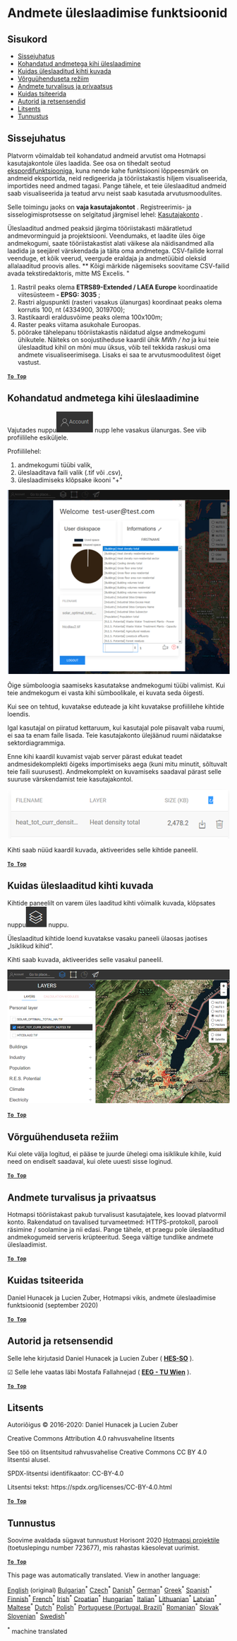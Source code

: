 <h1><a class="anchor" id="data-upload-functionalities" href="#data-upload-functionalities"><i class="fa fa-link"></i></a>Andmete üleslaadimise funktsioonid</h1><h2><a class="anchor" id="table-of-contents" href="#table-of-contents"><i class="fa fa-link"></i></a> Sisukord</h2><ul><li> <a href="#introduction">Sissejuhatus</a></li><li> <a href="#how-to-upload-a-layer-with-custom-data">Kohandatud andmetega kihi üleslaadimine</a></li><li> <a href="#how-to-display-an-uploaded-layer">Kuidas üleslaaditud kihti kuvada</a></li><li> <a href="#offline-mode">Võrguühenduseta režiim</a></li><li> <a href="#data-security-and-privacy">Andmete turvalisus ja privaatsus</a></li><li> <a href="#how-to-cite">Kuidas tsiteerida</a></li><li> <a href="#authors-and-reviewers">Autorid ja retsensendid</a></li><li> <a href="#license">Litsents</a></li><li> <a href="#acknowledgement">Tunnustus</a></li></ul><h2><a class="anchor" id="introduction" href="#introduction"><i class="fa fa-link"></i></a> Sissejuhatus</h2><p> Platvorm võimaldab teil kohandatud andmeid arvutist oma Hotmapsi kasutajakontole üles laadida. See osa on tihedalt seotud <a href="Data-export-functionalities">ekspordifunktsiooniga,</a> kuna nende kahe funktsiooni lõppeesmärk on andmeid eksportida, neid redigeerida ja tööriistakastis hiljem visualiseerida, importides need andmed tagasi. Pange tähele, et teie üleslaaditud andmeid saab visualiseerida ja teatud arvu neist saab kasutada arvutusmoodulites.</p><p> Selle toimingu jaoks on <strong>vaja kasutajakontot</strong> . Registreerimis- ja sisselogimisprotsesse on selgitatud järgmisel lehel: <a href="Introduction-to-user-interface#Connect">Kasutajakonto</a> .</p><p> Üleslaaditud andmed peaksid järgima tööriistakasti määratletud andmevorminguid ja projektsiooni. Veendumaks, et laadite üles õige andmekogumi, saate tööriistakastist alati väikese ala näidisandmed alla laadida ja seejärel värskendada ja täita oma andmetega. CSV-failide korral veenduge, et kõik veerud, veergude eraldaja ja andmetüübid oleksid allalaaditud proovis alles. ** Kõigi märkide nägemiseks soovitame CSV-failid avada tekstiredaktoris, mitte MS Excelis. &quot;</p><ol><li> Rastril peaks olema <strong>ETRS89-Extended / LAEA Europe</strong> koordinaatide viitesüsteem <strong>- EPSG: 3035</strong> ;</li><li> Rastri alguspunkti (rasteri vasakus ülanurgas) koordinaat peaks olema korrutis 100, nt (4334900, 3019700);</li><li> Rastikaardi eraldusvõime peaks olema 100x100m;</li><li> Raster peaks viitama asukohale Euroopas.</li><li> pöörake tähelepanu tööriistakastis näidatud algse andmekogumi ühikutele. Näiteks on soojustiheduse kaardil ühik <em>MWh / ha</em> ja kui teie üleslaaditud kihil on mõni muu üksus, võib teil tekkida raskusi oma andmete visualiseerimisega. Lisaks ei saa te arvutusmoodulitest õiget vastust.</li></ol><p> <a href="#table-of-contents"><strong><code>To Top</code></strong></a></p><h2><a class="anchor" id="how-to-upload-a-layer-with-custom-data" href="#how-to-upload-a-layer-with-custom-data"><i class="fa fa-link"></i></a> Kohandatud andmetega kihi üleslaadimine</h2><p> Vajutades nuppu<img alt="konto nupp" src="../images/account-btn.png"/> nupp lehe vasakus ülanurgas. See viib profiililehe esiküljele.</p><p> Profiililehel:</p><ol><li> andmekogumi tüübi valik,</li><li> üleslaaditava faili valik (.tif või .csv),</li><li> üleslaadimiseks klõpsake ikooni &quot;+&quot;</li></ol><img alt="profiililehe üleslaadimine" src="../images/profile-upload.png"/><p> Õige sümboloogia saamiseks kasutatakse andmekogumi tüübi valimist. Kui teie andmekogum ei vasta kihi sümboolikale, ei kuvata seda õigesti.</p><p> Kui see on tehtud, kuvatakse eduteade ja kiht kuvatakse profiililehe kihtide loendis.</p><p> Igal kasutajal on piiratud kettaruum, kui kasutajal pole piisavalt vaba ruumi, ei saa ta enam faile lisada. Teie kasutajakonto ülejäänud ruumi näidatakse sektordiagrammiga.</p><p> Enne kihi kaardil kuvamist vajab server pärast edukat teadet andmesidekomplekti õigeks importimiseks aega (kuni mitu minutit, sõltuvalt teie faili suurusest). Andmekomplekt on kuvamiseks saadaval pärast selle suuruse värskendamist teie kasutajakontol.</p><img alt="upload_complete" src="../images/upload_complete.png"/><p> Kihti saab nüüd kaardil kuvada, aktiveerides selle kihtide paneelil.</p><p> <a href="#table-of-contents"><strong><code>To Top</code></strong></a></p><h2><a class="anchor" id="how-to-display-an-uploaded-layer" href="#how-to-display-an-uploaded-layer"><i class="fa fa-link"></i></a> Kuidas üleslaaditud kihti kuvada</h2><p> Kihtide paneelilt on varem üles laaditud kihti võimalik kuvada, klõpsates nuppu<img alt="kihtide nupp" src="../images/layers-btn.png"/> nuppu.</p><p> Üleslaaditud kihtide loend kuvatakse vasaku paneeli ülaosas jaotises „Isiklikud kihid”.</p><p> Kihti saab kuvada, aktiveerides selle vasakul paneelil.</p><img alt="kuvakihi üleslaadimine" src="../images/upload-layers.png"/><p> <a href="#table-of-contents"><strong><code>To Top</code></strong></a></p><h2><a class="anchor" id="offline-mode" href="#offline-mode"><i class="fa fa-link"></i></a> Võrguühenduseta režiim</h2><p> Kui olete välja logitud, ei pääse te juurde ühelegi oma isiklikule kihile, kuid need on endiselt saadaval, kui olete uuesti sisse loginud.</p><p> <a href="#table-of-contents"><strong><code>To Top</code></strong></a></p><h2><a class="anchor" id="data-security-and-privacy" href="#data-security-and-privacy"><i class="fa fa-link"></i></a> Andmete turvalisus ja privaatsus</h2><p> Hotmapsi tööriistakast pakub turvalisust kasutajatele, kes loovad platvormil konto. Rakendatud on tavalised turvameetmed: HTTPS-protokoll, parooli räsimine / soolamine ja nii edasi. Pange tähele, et praegu pole üleslaaditud andmekogumeid serveris krüpteeritud. Seega vältige tundlike andmete üleslaadimist.</p><p> <a href="#table-of-contents"><strong><code>To Top</code></strong></a></p><h2><a class="anchor" id="how-to-cite" href="#how-to-cite"><i class="fa fa-link"></i></a> Kuidas tsiteerida</h2><p> Daniel Hunacek ja Lucien Zuber, Hotmapsi vikis, andmete üleslaadimise funktsioonid (september 2020)</p><p> <a href="#table-of-contents"><strong><code>To Top</code></strong></a></p><h2><a class="anchor" id="authors-and-reviewers" href="#authors-and-reviewers"><i class="fa fa-link"></i></a> Autorid ja retsensendid</h2><p> Selle lehe kirjutasid Daniel Hunacek ja Lucien Zuber ( <strong><a href="https://www.hevs.ch">HES-SO</a></strong> ).</p><p> ☑ Selle lehe vaatas läbi Mostafa Fallahnejad ( <strong><a href="https://eeg.tuwien.ac.at/">EEG - TU Wien</a></strong> ).</p><p> <a href="#table-of-contents"><strong><code>To Top</code></strong></a></p><h2><a class="anchor" id="license" href="#license"><i class="fa fa-link"></i></a> Litsents</h2><p> Autoriõigus © 2016-2020: Daniel Hunacek ja Lucien Zuber</p><p> Creative Commons Attribution 4.0 rahvusvaheline litsents</p><p> See töö on litsentsitud rahvusvahelise Creative Commons CC BY 4.0 litsentsi alusel.</p><p> SPDX-litsentsi identifikaator: CC-BY-4.0</p><p> Litsentsi tekst: https://spdx.org/licenses/CC-BY-4.0.html</p><p> <a href="#table-of-contents"><strong><code>To Top</code></strong></a></p><h2><a class="anchor" id="acknowledgement" href="#acknowledgement"><i class="fa fa-link"></i></a> Tunnustus</h2><p> Soovime avaldada sügavat tunnustust Horisont 2020 <a href="https://www.hotmaps-project.eu">Hotmapsi projektile</a> (toetuslepingu number 723677), mis rahastas käesolevat uurimist.</p><p> <a href="#table-of-contents"><strong><code>To Top</code></strong></a></p>
<!--- THIS IS A SUPER UNIQUE IDENTIFIER -->

This page was automatically translated. View in another language:

[English](../en/Data-upload-functionalities) (original) [Bulgarian](../bg/Data-upload-functionalities)<sup>\*</sup> [Czech](../cs/Data-upload-functionalities)<sup>\*</sup> [Danish](../da/Data-upload-functionalities)<sup>\*</sup> [German](../de/Data-upload-functionalities)<sup>\*</sup> [Greek](../el/Data-upload-functionalities)<sup>\*</sup> [Spanish](../es/Data-upload-functionalities)<sup>\*</sup>  [Finnish](../fi/Data-upload-functionalities)<sup>\*</sup> [French](../fr/Data-upload-functionalities)<sup>\*</sup> [Irish](../ga/Data-upload-functionalities)<sup>\*</sup> [Croatian](../hr/Data-upload-functionalities)<sup>\*</sup> [Hungarian](../hu/Data-upload-functionalities)<sup>\*</sup> [Italian](../it/Data-upload-functionalities)<sup>\*</sup> [Lithuanian](../lt/Data-upload-functionalities)<sup>\*</sup> [Latvian](../lv/Data-upload-functionalities)<sup>\*</sup> [Maltese](../mt/Data-upload-functionalities)<sup>\*</sup> [Dutch](../nl/Data-upload-functionalities)<sup>\*</sup> [Polish](../pl/Data-upload-functionalities)<sup>\*</sup> [Portuguese (Portugal, Brazil)](../pt/Data-upload-functionalities)<sup>\*</sup> [Romanian](../ro/Data-upload-functionalities)<sup>\*</sup> [Slovak](../sk/Data-upload-functionalities)<sup>\*</sup> [Slovenian](../sl/Data-upload-functionalities)<sup>\*</sup> [Swedish](../sv/Data-upload-functionalities)<sup>\*</sup> 

<sup>\*</sup> machine translated
